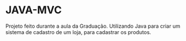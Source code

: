 # JAVA-MVC

Projeto feito durante a aula da Graduação.
Utilizando Java para criar um sistema de cadastro de um loja, para cadastrar os produtos.
